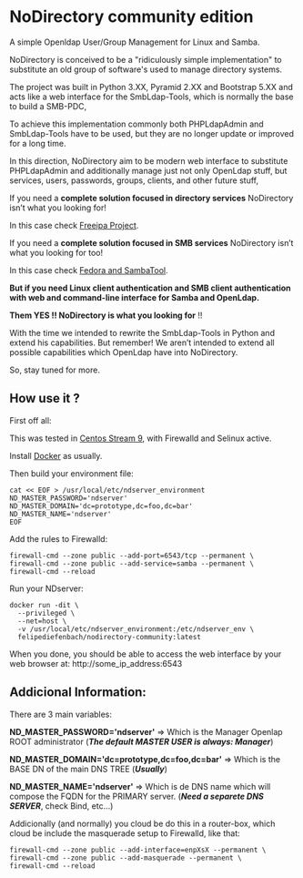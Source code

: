 # NoDirectory community edition

A simple Openldap User/Group Management for Linux and Samba.

NoDirectory is conceived to be a "ridiculously simple implementation" to substitute
an old group of software's used to manage directory systems.

The project was built in Python 3.XX, Pyramid 2.XX and Bootstrap 5.XX and acts like
a web interface for the SmbLdap-Tools, which is normally the base to build a SMB-PDC,

To achieve this implementation commonly both PHPLdapAdmin and SmbLdap-Tools 
have to be used, but they are no longer update or improved for a long time.

In this direction, NoDirectory aim to be modern web interface to substitute 
PHPLdapAdmin and additionally manage just not only OpenLdap stuff, but services, 
users, passwords, groups, clients, and other future stuff,

If you need a **complete solution focused in directory services** NoDirectory isn’t what you looking for! 

In this case check [Freeipa Project](https://www.freeipa.org/).

If you need a **complete solution focused in SMB services** NoDirectory isn’t what you looking for too!

In this case check [Fedora and SambaTool](https://fedoramagazine.org/samba-as-ad-and-domain-controller/). 
 
**But if you need Linux client authentication and SMB client authentication with web and command-line interface for Samba and OpenLdap.** 

**Them YES !! NoDirectory is what you looking for** !!

With the time we intended to rewrite the SmbLdap-Tools in Python and extend his capabilities.
But remember! We aren’t intended to extend all possible capabilities which OpenLdap have into NoDirectory.

So, stay tuned for more.

## How use it ?

First off all:

This was tested in [Centos Stream 9](https://mirror.stream.centos.org/9-stream/BaseOS/x86_64/iso), with Firewalld and Selinux active.

Install [Docker](https://docs.docker.com/engine/install/centos/) as usually.

Then build your environment file:
```
cat << EOF > /usr/local/etc/ndserver_environment
ND_MASTER_PASSWORD='ndserver'
ND_MASTER_DOMAIN='dc=prototype,dc=foo,dc=bar'
ND_MASTER_NAME='ndserver'
EOF
```

Add the rules to Firewalld:
```
firewall-cmd --zone public --add-port=6543/tcp --permanent \
firewall-cmd --zone public --add-service=samba --permanent \
firewall-cmd --reload
```

Run your NDserver:
```
docker run -dit \
  --privileged \
  --net=host \
  -v /usr/local/etc/ndserver_environment:/etc/ndserver_env \
  felipediefenbach/nodirectory-community:latest
```

When you done, you should be able to access the web interface by your web browser at: http://some_ip_address:6543

## Addicional Information:

There are 3 main variables:

**ND_MASTER_PASSWORD='ndserver'** => Which is the Manager Openlap ROOT administrator (***The default MASTER USER is always: Manager***)

**ND_MASTER_DOMAIN='dc=prototype,dc=foo,dc=bar'** => Which is the BASE DN of the main DNS TREE (***Usually***)

**ND_MASTER_NAME='ndserver'** => Which is de DNS name which will compose the FQDN for the PRIMARY server. (***Need a separete DNS SERVER***, check Bind, etc...)

Addicionally (and normally) you cloud be do this in a router-box, which cloud be include the masquerade setup to Firewalld, like that:

```
firewall-cmd --zone public --add-interface=enpXsX --permanent \
firewall-cmd --zone public --add-masquerade --permanent \
firewall-cmd --reload
```

